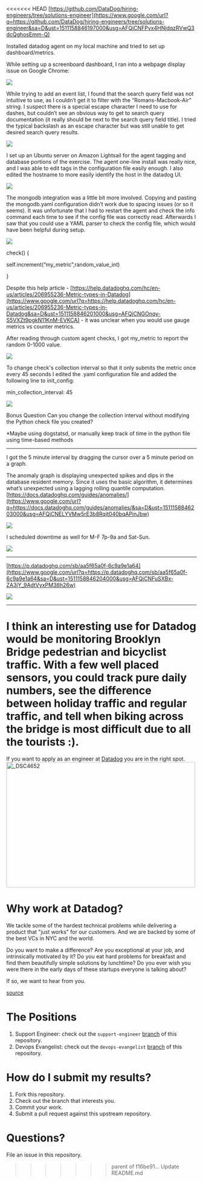 <<<<<<< HEAD
[https://github.com/DataDog/hiring-engineers/tree/solutions-engineer](https://www.google.com/url?q=https://github.com/DataDog/hiring-engineers/tree/solutions-engineer&sa=D&ust=1511158846197000&usg=AFQjCNFPvx4HNjdqzRVwQ3dcQghosEmm-Q)

Installed datadog agent on my local machine and tried to set up dashboard/metrics.

While setting up a screenboard dashboard, I ran into a webpage display issue on Google Chrome:

![](https://lh3.googleusercontent.com/hFYIiBG_lZozja_FByjLCMu27KtVaplg776fZ1LVx-cvrnmQsY4KN7yhPgetGgh5Zi6CuaUX2G4HR1-LzmJYrcJCUFVaaV0-yxjAqP_SuT_jochklP_lJr1gMascNv_gxN6MG12p)

While trying to add an event list, I found that the search query field was not intuitive to use, as I couldn’t get it to filter with the “Romans-Macbook-Air” string. I suspect there is a special escape character I need to use for dashes, but couldn’t see an obvious way to get to search query documentation (it really should be next to the search query field title). I tried the typical backslash as an escape character but was still unable to get desired search query results.

![](https://lh3.googleusercontent.com/116PNGTiwFGUHxHFwhyYEC23ZM-XShj-cKreeAQgpYIXVfaCGlOVSeK6TLZlWXKWFnGCJ7YrFxnPZHTQYnSW5snUXjUKon_btgCIuCse9B33QClpl2MDnyow8IljkshdyBjLjULt)

I set up an Ubuntu server on Amazon Lightsail for the agent tagging and database portions of the exercise. The agent one-line install was really nice, and I was able to edit tags in the configuration file easily enough. I also edited the hostname to more easily identify the host in the datadog UI.

![](https://lh4.googleusercontent.com/h5zn1ZPyCtCQQ4fDM_xPQp9_lJzwH0TVnI9o-k3HHfY21UGva_ORSullBYmfKlZk5BeECmsG7_DmW4TGPLyUMCwQJ4yAAtmhA5vEV3funW6c_KYhwYhEC7C19hTXURA18ZI2J0PA)

The mongodb integration was a little bit more involved. Copying and pasting the mongodb.yaml configuration didn’t work due to spacing issues (or so it seems). It was unfortunate that I had to restart the agent and check the info command each time to see if the config file was correctly read. Afterwards I saw that you could use a YAML parser to check the config file, which would have been helpful during setup.

![](https://lh5.googleusercontent.com/NlIwJ2vtFt7JFQLRoTdRTRB7tXpeZ8Ie6Qz0TOoMsgnnlPqEAq_yVuo4_iPxbYYUt7aB8pPdWXJz7m2lG2rnIUt78l1Gpud-j96tUJLPwftQTxE-PN9PLYpe46Oatzxyz_zrNHuY)

check() {

self.increment(“my_metric”,random_value_int)

}

Despite this help article - [](https://www.google.com/url?q=https://help.datadoghq.com/hc/en-us/articles/206955236-Metric-types-in-Datadog&sa=D&ust=1511158846200000&usg=AFQjCNFHKwNaSPB_C-ie2njQziossMWxKw) [https://help.datadoghq.com/hc/en-us/articles/206955236-Metric-types-in-Datadog](https://www.google.com/url?q=https://help.datadoghq.com/hc/en-us/articles/206955236-Metric-types-in-Datadog&sa=D&ust=1511158846201000&usg=AFQjCNGOnqy-S5VXZt9pgkN11KnM-EVKCA) - it was unclear when you would use gauge metrics vs counter metrics.

After reading through custom agent checks, I got my_metric to report the random 0-1000 value.

![](https://lh4.googleusercontent.com/DOXHJbVWiZD0O7K7_aa2IX8LItBYAI_XDHGHkdrijCCnr21W7saD8gGy8xcXdXk2PM-6XDuZqlY0QWNtR9eW_N6xQZAnTtcJR_JduWZP4rz4Yi2COYwOPJLDqTiBYDo4eipus6Mp)

To change check's collection interval so that it only submits the metric once every 45 seconds I edited the .yaml configuration file and added the following line to init_config:

min_collection_interval: 45

![](https://lh6.googleusercontent.com/lrwU7sAks0oPow2Yn7q4lvuCNtEMDpXORz7PLzxp8XNktkvwfoFk8brIyDfxMW27kK55Wevf99dwfv2Eoy1aSWq31bp6YngA9u0eDV1UQzDyvs11rB-uC9gdAm8SnCKDIASc6afX)

Bonus Question Can you change the collection interval without modifying the Python check file you created?

*Maybe using dogstatsd, or manually keep track of time in the python file using time-based methods

---

I got the 5 minute interval by dragging the cursor over a 5 minute period on a graph.

The anomaly graph is displaying unexpected spikes and dips in the database resident memory. Since it uses the basic algorithm, it determines what’s unexpected using a lagging rolling quantile computation. [https://docs.datadoghq.com/guides/anomalies/](https://www.google.com/url?q=https://docs.datadoghq.com/guides/anomalies/&sa=D&ust=1511158846203000&usg=AFQjCNELYVMw5rE3b8Rqit040bqAPinJbw)

![](https://lh3.googleusercontent.com/SDD7_Mpqw9vs6Ebk3Gv2OO1Q9x2X0Y0P1g4aiZz43hZlIzzLKdRc7P1Z73qyDdkukKDt-USKo-GiSAFBhxLximCmopy0nIkxgtJWEAyH9fle37a1-zRl0TNIpLsq_hPF7KnzYFyR)

I scheduled downtime as well for M-F 7p-9a and Sat-Sun.

![](https://lh5.googleusercontent.com/CnQZwyWVbZo-KvO2oFS_sy7JclnWTf9LbVAzeYvGq-nfDSqGjH9ONh1gfiG8Bk5XON02Ys6JWYfnrnCVwAD9QIF2XUbv8w10vDHga8izkoucIH77GRyAqPLDmlG6oNlcw71_8FYU)

---

[https://p.datadoghq.com/sb/aa5f65a0f-6c9a9e1a64](https://www.google.com/url?q=https://p.datadoghq.com/sb/aa5f65a0f-6c9a9e1a64&sa=D&ust=1511158846204000&usg=AFQjCNFuSXBx-ZA3jY_9AdtVyxPM36h26w)

![](https://lh5.googleusercontent.com/HL1no9IehTrEwRDOtmNIKWjz7w7ozYAJyPweeDGEsboySNcGIUfpVeQnqc9fd0d2H29m-FUjYhje5w6ap79U1IB34H-qwU543QhHeMNzS7qWPMRgrnP0uxcuPE0DH_U-Y_J-pXaD)

---

I think an interesting use for Datadog would be monitoring Brooklyn Bridge pedestrian and bicyclist traffic. With a few well placed sensors, you could track pure daily numbers, see the difference between holiday traffic and regular traffic, and tell when biking across the bridge is most difficult due to all the tourists :).
=======
If you want to apply as an engineer at [Datadog](http://datadog.com) you are in the right spot. 
<a href="http://www.flickr.com/photos/alq666/10125225186/" title="The view from our roofdeck">
<img src="http://farm6.staticflickr.com/5497/10125225186_825bfdb929.jpg" width="500" height="332" alt="_DSC4652"></a>

# Why work at Datadog?

We tackle some of the hardest technical problems while delivering a product that "just works" for our customers. And we are backed by some of the best VCs in NYC and the world.

Do you want to make a difference? Are you exceptional at your job, and intrinsically motivated by it? Do you eat hard problems for breakfast and find them beautifully simple solutions by lunchtime? Do you ever wish you were there in the early days of these startups everyone is talking about?

If so, we want to hear from you.

[source](http://jobs.datadoghq.com/)

# The Positions

1. Support Engineer: check out the `support-engineer` [branch](https://github.com/DataDog/hiring-engineers/tree/support-engineer) of this repository.
2. Devops Evangelist: check out the `devops-evangelist` [branch](https://github.com/DataDog/hiring-engineers/tree/devops-evangelist) of this repository.

# How do I submit my results?

1. Fork this repository.
2. Check out the branch that interests you.
3. Commit your work.
4. Submit a pull request against this upstream repository.

# Questions?
File an issue in this repository.
>>>>>>> parent of f16be91... Update README.md
